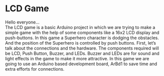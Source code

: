 # LCD Game
Hello everyone...<br>
The LCD game is a basic Arduino project in which we are trying to make a simple game with the help of some components like a 16x2 LCD display and push-buttons. In this game a Superhero character is dodging the obstacles. And the position of the Superhero is controlled by push buttons.
First, let’s talk about the connections and the hardware.
The components required will be LCD, Push Button, Buzzer, and LEDs. Buzzer and LEDs are for sound and light effects in the game to make it more attractive. 
In this game we are going to use an Arduino based development board, ArBd1 to save time and extra efforts for connections.
